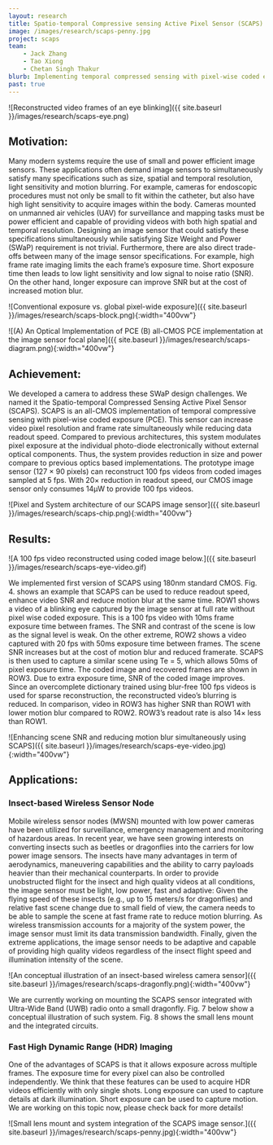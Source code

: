 ```yaml
---
layout: research
title: Spatio-temporal Compressive sensing Active Pixel Sensor (SCAPS)
image: /images/research/scaps-penny.jpg
project: scaps
team:
    - Jack Zhang
    - Tao Xiong
    - Chetan Singh Thakur
blurb: Implementing temporal compressed sensing with pixel-wise coded exposure in an all-CMOS chip for high-framerate, low-power imaging.
past: true
---
```


![Reconstructed video frames of an eye blinking]({{ site.baseurl }}/images/research/scaps-eye.png)

## Motivation:

Many modern systems require the use of small and power efficient image sensors. These applications often demand image sensors to simultaneously satisfy many specifications such as size, spatial and temporal resolution, light sensitivity and motion blurring. For example, cameras for endoscopic procedures must not only be small to fit within the catheter, but also have high light sensitivity to acquire images within the body. Cameras mounted on unmanned air vehicles (UAV) for surveillance and mapping tasks must be power efficient and capable of providing videos with both high spatial and temporal resolution. Designing an image sensor that could satisfy these specifications simultaneously while satisfying Size Weight and Power (SWaP) requirement is not trivial. Furthermore, there are also direct trade-offs between many of the image sensor specifications. For example, high frame rate imaging limits the each frame’s exposure time. Short exposure time then leads to low light sensitivity and low signal to noise ratio (SNR). On the other hand, longer exposure can improve SNR but at the cost of increased motion blur.

![Conventional exposure vs. global pixel-wide exposure]({{ site.baseurl }}/images/research/scaps-block.png){:width="400vw"}


![(A) An Optical Implementation of PCE (B) all-CMOS PCE implementation at the image sensor focal plane]({{ site.baseurl }}/images/research/scaps-diagram.png){:width="400vw"}

## Achievement:

We developed a camera to address these SWaP design challenges. We named it the Spatio-temporal Compressed Sensing Active Pixel Sensor (SCAPS). SCAPS is an all-CMOS implementation of temporal compressive sensing with pixel-wise coded exposure (PCE). This sensor can increase video pixel resolution and frame rate simultaneously while reducing data readout speed. Compared to previous architectures, this system modulates pixel exposure at the individual photo-diode electronically without external optical components. Thus, the system provides reduction in size and power compare to previous optics based implementations. The prototype image sensor (127 × 90 pixels) can reconstruct 100 fps videos from coded images sampled at 5 fps. With 20× reduction in readout speed, our CMOS image sensor only consumes 14μW to provide 100 fps videos.

![Pixel and System architecture of our SCAPS image sensor]({{ site.baseurl }}/images/research/scaps-chip.png){:width="400vw"}

## Results:

![A 100 fps video reconstructed using coded image below.]({{ site.baseurl }}/images/research/scaps-eye-video.gif)

We implemented first version of SCAPS using 180nm standard CMOS. Fig. 4. shows an example that SCAPS can be used to reduce readout speed, enhance video SNR and reduce motion blur at the same time. ROW1 shows a video of a blinking eye captured by the image sensor at full rate without pixel wise coded exposure. This is a 100 fps video with 10ms frame exposure time between frames. The SNR and contrast of the scene is low as the signal level is weak. On the other extreme, ROW2 shows a video captured with 20 fps with 50ms exposure time between frames. The scene SNR increases but at the cost of motion blur and reduced framerate. SCAPS is then used to capture a similar scene using Te = 5, which allows 50ms of pixel exposure time. The coded image and recovered frames are shown in ROW3. Due to extra exposure time, SNR of the coded image improves. Since an overcomplete dictionary trained using blur-free 100 fps videos is used for sparse reconstruction, the reconstructed video’s blurring is reduced. In comparison, video in ROW3 has higher SNR than ROW1 with lower motion blur compared to ROW2. ROW3’s readout rate is also 14× less than ROW1.

![Enhancing scene SNR and reducing motion blur simultaneously using SCAPS]({{ site.baseurl }}/images/research/scaps-eye-video.jpg){:width="400vw"}

## Applications:

### Insect-based Wireless Sensor Node

Mobile wireless sensor nodes (MWSN) mounted with low power cameras have been utilized for surveillance, emergency management and monitoring of hazardous areas. In recent year, we have seen growing interests on converting insects such as beetles or dragonflies into the carriers for low power image sensors. The insects have many advantages in term of aerodynamics, maneuvering capabilities and the ability to carry payloads heavier than their mechanical counterparts. In order to provide unobstructed flight for the insect and high quality videos at all conditions, the image sensor must be light, low power, fast and adaptive: Given the flying speed of these insects (e.g., up to 15 meters/s for dragonflies) and relative fast scene change due to small field of view, the camera needs to be able to sample the scene at fast frame rate to reduce motion blurring. As wireless transmission accounts for a majority of the system power, the image sensor must limit its data transmission bandwidth. Finally, given the extreme applications, the image sensor needs to be adaptive and capable of providing high quality videos regardless of the insect flight speed and illumination intensity of the scene.

![An conceptual illustration of an insect-based wireless camera sensor]({{ site.baseurl }}/images/research/scaps-dragonfly.png){:width="400vw"}

We are currently working on mounting the SCAPS sensor integrated with Ultra-Wide Band (UWB) radio onto a small dragonfly. Fig. 7 below show a conceptual illustration of such system. Fig. 8 shows the small lens mount and the integrated circuits.

### Fast High Dynamic Range (HDR) Imaging

One of the advantages of SCAPS is that it allows exposure across multiple frames. The exposure time for every pixel can also be controlled independently. We think that these features can be used to acquire HDR videos efficiently with only single shots. Long exposure can used to capture details at dark illumination. Short exposure can be used to capture motion. We are working on this topic now, please check back for more details!

![Small lens mount and system integration of the SCAPS image sensor.]({{ site.baseurl }}/images/research/scaps-penny.jpg){:width="400vw"}
